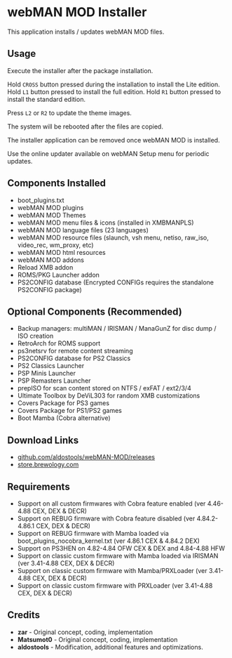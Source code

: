 # webMAN MOD Installer

This application installs / updates webMAN MOD files.


## Usage

Execute the installer after the package installation.

Hold `CROSS` button pressed during the installation to install the Lite edition.
Hold `L1` button pressed to install the full edition.
Hold `R1` button pressed to install the standard edition.

Press `L2` or `R2` to update the theme images.

The system will be rebooted after the files are copied. 

The installer application can be removed once webMAN MOD is installed.

Use the online updater available on webMAN Setup menu for periodic updates.


## Components Installed

- boot_plugins.txt
- webMAN MOD plugins
- webMAN MOD Themes
- webMAN MOD menu files & icons (installed in XMBMANPLS)
- webMAN MOD language files (23 languages)
- webMAN MOD resource files (slaunch, vsh menu, netiso, raw_iso, video_rec, wm_proxy, etc)
- webMAN MOD html resources
- webMAN MOD addons
- Reload XMB addon
- ROMS/PKG Launcher addon
- PS2CONFIG database (Encrypted CONFIGs requires the standalone PS2CONFIG package)


## Optional Components (Recommended)

- Backup managers: multiMAN / IRISMAN / ManaGunZ for disc dump / ISO creation
- RetroArch for ROMS support
- ps3netsrv for remote content streaming
- PS2CONFIG database for PS2 Classics
- PS2 Classics Launcher
- PSP Minis Launcher
- PSP Remasters Launcher
- prepISO for scan content stored on NTFS / exFAT / ext2/3/4
- Ultimate Toolbox by DeViL303 for random XMB customizations
- Covers Package for PS3 games
- Covers Package for PS1/PS2 games
- Boot Mamba (Cobra alternative)


## Download Links

- [github.com/aldostools/webMAN-MOD/releases](https://github.com/aldostools/webMAN-MOD/releases)
- [store.brewology.com](https://store.brewology.com/ahomebrew.php?brewid=310)


## Requirements

- Support on all custom firmwares with Cobra feature enabled (ver 4.46-4.88 CEX, DEX & DECR)
- Support on REBUG firmware with Cobra feature disabled (ver 4.84.2-4.86.1 CEX, DEX & DECR) 
- Support on REBUG firmware with Mamba loaded via boot_plugins_nocobra_kernel.txt (ver 4.86.1 CEX & 4.84.2 DEX) 
- Support on PS3HEN on 4.82-4.84 OFW CEX & DEX and 4.84-4.88 HFW
- Support on classic custom firmware with Mamba loaded via IRISMAN (ver 3.41-4.88 CEX, DEX & DECR)
- Support on classic custom firmware with Mamba/PRXLoader (ver 3.41-4.88 CEX, DEX & DECR)
- Support on classic custom firmware with PRXLoader (ver 3.41-4.88 CEX, DEX & DECR)


## Credits

- **zar** - Original concept, coding, implementation
- **Matsumot0** - Original concept, coding, implementation
- **aldostools** - Modification, additional features and optimizations.
